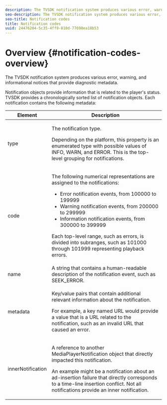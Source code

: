 ```yaml
---
description: The TVSDK notification system produces various error, warning, and informational notices that provide diagnostic metadata.
seo-description: The TVSDK notification system produces various error, warning, and informational notices that provide diagnostic metadata.
seo-title: Notification codes
title: Notification codes
uuid: 24476204-5c35-4ff9-810d-77698ea18b53
---
```


# Overview {#notification-codes-overview}

The TVSDK notification system produces various error, warning, and informational notices that provide diagnostic metadata.

 Notification objects provide information that is related to the player's status. TVSDK provides a chronologically sorted list of notification objects. Each notification contains the following metadata: 

<table frame="all" colsep="1" rowsep="1" id="table_1A32EFFE1834438D8261886EC9D7250D"> 
 <thead> 
  <tr rowsep="1"> 
   <th colname="1" class="entry"> Element </th> 
   <th colname="2" class="entry"> Description </th> 
  </tr> 
 </thead>
 <tbody> 
  <tr rowsep="1"> 
   <td colname="1"><span class="codeph"> type</span> </td> 
   <td colname="2"> <p>The notification type. </p> <p>Depending on the platform, this property is an enumerated type with possible values of INFO, WARN, and ERROR. This is the top-level grouping for notifications. </p> </td> 
  </tr> 
  <tr rowsep="1"> 
   <td colname="1"> <span class="codeph"> code</span> </td> 
   <td colname="2"> <p>The following numerical representations are assigned to the notifications: 
     <ul id="ul_A86BF89D6B3B410E81FAD718D3C4A9F0"> 
      <li id="li_8180972D704C40098723734DD4B45643">Error notification events, from 100000 to 199999 </li> 
      <li id="li_0EC29EA5F0034E5EBFEF8E68A6498D39">Warning notification events, from 200000 to 299999 </li> 
      <li id="li_189A53D3D7EF4960A521AB04D00DCF70">Information notification events, from 300000 to 399999 </li> 
     </ul> </p> <p>Each top-level range, such as errors, is divided into subranges, such as 101000 through 101999 representing playback errors. </p> </td> 
  </tr> 
  <tr rowsep="1"> 
   <td colname="1"><span class="codeph"> name</span> </td> 
   <td colname="2">A string that contains a human-readable description of the notification event, such as <span class="codeph"> SEEK_ERROR</span>. </td> 
  </tr> 
  <tr rowsep="1"> 
   <td colname="1"><span class="codeph"> metadata</span> </td> 
   <td colname="2"> <p>Key/value pairs that contain additional relevant information about the notification. </p> <p>For example, a key named <span class="codeph"> URL</span> would provide a value that is a URL related to the notification, such as an invalid URL that caused an error. </p> </td> 
  </tr> 
  <tr rowsep="0"> 
   <td colname="1"><span class="codeph"> innerNotification</span> </td> 
   <td colname="2"> <p>A reference to another <span class="codeph"> MediaPlayerNotification</span> object that directly impacted this notification. </p> <p>An example might be a notification about an ad-insertion failure that directly corresponds to a time-line insertion conflict. Not all notifications provide an inner notification. </p> </td> 
  </tr> 
 </tbody> 
</table>

